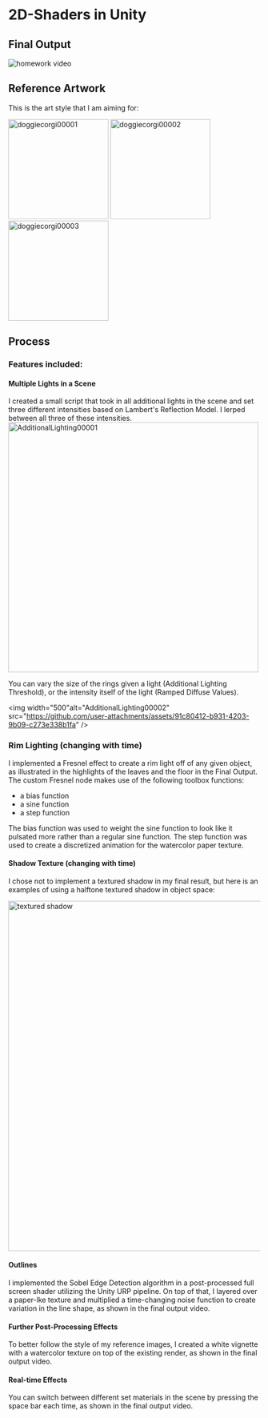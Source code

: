 # 2D-Shaders in Unity

## Final Output
<img alt="homework video" src="https://github.com/user-attachments/assets/0df077c2-91e6-431b-a3a2-994713ddea5e">

## Reference Artwork
This is the art style that I am aiming for:

<img width="200" alt="doggiecorgi00001" src="https://github.com/user-attachments/assets/03d0d381-a715-4791-b7d2-9d66eab0c247" />
<img width="200"  alt="doggiecorgi00002" src="https://github.com/user-attachments/assets/cf31d7b7-9ee1-4600-9590-67dc1c8cad67" />
<img width="200" alt="doggiecorgi00003" src="https://github.com/user-attachments/assets/c3a44206-5808-4f2c-86eb-27b8ad6fae2e" />

## Process

### Features included:
#### Multiple Lights in a Scene
I created a small script that took in all additional lights in the scene and set three different intensities based on Lambert's Reflection Model. I lerped between all three of these intensities. 
<img width="500" alt="AdditionalLighting00001" src="https://github.com/user-attachments/assets/d4f7dabd-38e8-4d92-8f39-7ced75c56c6e" />

You can vary the size of the rings given a light (Additional Lighting Threshold), or the intensity itself of the light (Ramped Diffuse Values).

<img width="500"alt="AdditionalLighting00002" src="https://github.com/user-attachments/assets/91c80412-b931-4203-9b09-c273e338b1fa" />

### Rim Lighting (changing with time)
I implemented a Fresnel effect to create a rim light off of any given object, as illustrated in the highlights of the leaves and the floor in the Final Output.
The custom Fresnel node makes use of the following toolbox functions:
- a bias function
- a sine function
- a step function

The bias function was used to weight the sine function to look like it pulsated more rather than a regular sine function. The step function was used to create a discretized animation for the watercolor paper texture.

#### Shadow Texture (changing with time)
I chose not to implement a textured shadow in my final result, but here is an examples of using a halftone textured shadow in object space:

<img width="700" alt="textured shadow" src="https://github.com/user-attachments/assets/d4983dce-caf2-49c2-87df-d20e1076aa69" />

#### Outlines
I implemented the Sobel Edge Detection algorithm in a post-processed full screen shader utilizing the Unity URP pipeline. On top of that, I layered over a paper-lke texture and multiplied a time-changing noise function to create variation in the line shape, as shown in the final output video.

#### Further Post-Processing Effects
To better follow the style of my reference images, I created a white vignette with a watercolor texture on top of the existing render, as shown in the final output video.

#### Real-time Effects
You can switch between different set materials in the scene by pressing the space bar each time, as shown in the final output video.
